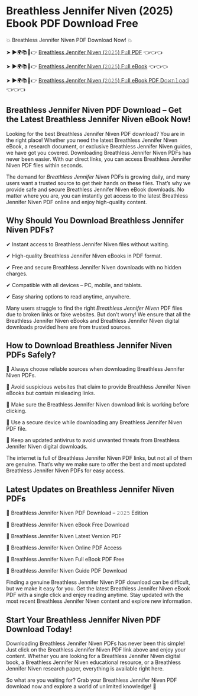 # Breathless Jennifer Niven (2025) Ebook PDF Download Free

💥 Breathless Jennifer Niven PDF Download Now! 💥

➤ ►🌍📚📱👉 [Breathless Jennifer Niven (𝟸𝟶𝟸𝟻) F𝚞ll PDF](https://getpdf.xyz/breathless-jennifer-niven) 👈👈👈


➤ ►🌍📚📱👉 [Breathless Jennifer Niven (𝟸𝟶𝟸𝟻) F𝚞ll eBook](https://getpdf.xyz/breathless-jennifer-niven) 👈👈👈


➤ ►🌍📚📱👉 [Breathless Jennifer Niven (𝟸𝟶𝟸𝟻) F𝚞ll eBook PDF D𝚘𝚠𝚗𝚕𝚘a𝚍](https://getpdf.xyz/breathless-jennifer-niven) 👈👈👈


## Breathless Jennifer Niven PDF Download – Get the Latest Breathless Jennifer Niven eBook Now!

Looking for the best Breathless Jennifer Niven PDF download? You are in the right place! Whether you need the latest Breathless Jennifer Niven eBook, a research document, or exclusive Breathless Jennifer Niven guides, we have got you covered. Downloading Breathless Jennifer Niven PDFs has never been easier. With our direct links, you can access Breathless Jennifer Niven PDF files within seconds.

The demand for *Breathless Jennifer Niven* PDFs is growing daily, and many users want a trusted source to get their hands on these files. That’s why we provide safe and secure Breathless Jennifer Niven eBook downloads. No matter where you are, you can instantly get access to the latest Breathless Jennifer Niven PDF online and enjoy high-quality content.

## Why Should You Download Breathless Jennifer Niven PDFs?

✔ Instant access to Breathless Jennifer Niven files without waiting.

✔ High-quality Breathless Jennifer Niven eBooks in PDF format.

✔ Free and secure Breathless Jennifer Niven downloads with no hidden charges.

✔ Compatible with all devices – PC, mobile, and tablets.

✔ Easy sharing options to read anytime, anywhere.

Many users struggle to find the right *Breathless Jennifer Niven* PDF files due to broken links or fake websites. But don’t worry! We ensure that all the Breathless Jennifer Niven eBooks and Breathless Jennifer Niven digital downloads provided here are from trusted sources.

## How to Download Breathless Jennifer Niven PDFs Safely?

📌 Always choose reliable sources when downloading Breathless Jennifer Niven PDFs.

📌 Avoid suspicious websites that claim to provide Breathless Jennifer Niven eBooks but contain misleading links.

📌 Make sure the Breathless Jennifer Niven download link is working before clicking.

📌 Use a secure device while downloading any Breathless Jennifer Niven PDF file.

📌 Keep an updated antivirus to avoid unwanted threats from Breathless Jennifer Niven digital downloads.

The internet is full of Breathless Jennifer Niven PDF links, but not all of them are genuine. That’s why we make sure to offer the best and most updated Breathless Jennifer Niven PDFs for easy access.

## Latest Updates on Breathless Jennifer Niven PDFs

🔹 Breathless Jennifer Niven PDF Download – 𝟸𝟶𝟸𝟻 Edition

🔹 Breathless Jennifer Niven eBook Free Download

🔹 Breathless Jennifer Niven Latest Version PDF

🔹 Breathless Jennifer Niven Online PDF Access

🔹 Breathless Jennifer Niven Full eBook PDF Free

🔹 Breathless Jennifer Niven Guide PDF Download

Finding a genuine Breathless Jennifer Niven PDF download can be difficult, but we make it easy for you. Get the latest Breathless Jennifer Niven eBook PDF with a single click and enjoy reading anytime. Stay updated with the most recent Breathless Jennifer Niven content and explore new information.

## Start Your Breathless Jennifer Niven PDF Download Today!

Downloading Breathless Jennifer Niven PDFs has never been this simple! Just click on the Breathless Jennifer Niven PDF link above and enjoy your content. Whether you are looking for a Breathless Jennifer Niven digital book, a Breathless Jennifer Niven educational resource, or a Breathless Jennifer Niven research paper, everything is available right here.

So what are you waiting for? Grab your Breathless Jennifer Niven PDF download now and explore a world of unlimited knowledge! 🚀